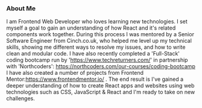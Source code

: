 ### About Me

I am Frontend Web Developer who loves learning new technologies. I set myself a goal to gain an understanding of how React and it's related components work together. During this process I was mentored by a Senior Software Engineer from Cinch.co.uk, who helped me level up my technical skills, showing me different ways to resolve my issues, and how to write clean and modular code. I have also recently completed a  'Full-Stack' coding bootcamp run by 'https://www.techreturners.com/' in partnership with 'Northcoders': https://northcoders.com/our-courses/coding-bootcamp  I have also created a number of projects from Frontend Mentor:https://www.frontendmentor.io/ . The end result is I've gained a deeper understanding of how to create React apps and websites using web technologies such as CSS, JavaScript & React and I'm ready to take on new challenges. <br>

<!--
Hi there 👋
**lblake/lblake** is a ✨ _special_ ✨ repository because its `README.md` (this file) appears on your GitHub profile.

Here are some ideas to get you started:

- 🔭 I’m currently working on ...
- 🌱 I’m currently learning ...
- 👯 I’m looking to collaborate on ...
- 🤔 I’m looking for help with ...
- 💬 Ask me about ...
- 📫 How to reach me: ...
- 😄 Pronouns: ...
- ⚡ Fun fact: ...
-->
